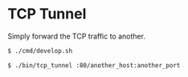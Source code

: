 # TCP Tunnel

Simply forward the TCP traffic to another.

```sh
$ ./cmd/develop.sh

$ ./bin/tcp_tunnel :80/another_host:another_port
```
